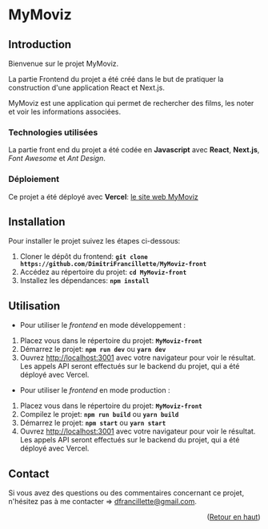 <a id="readme-top"></a>

# **MyMoviz**

## **Introduction**

Bienvenue sur le projet MyMoviz.

La partie Frontend du projet a été créé dans le but de pratiquer la construction d'une application React et Next.js.

MyMoviz est une application qui permet de rechercher des films, les noter et voir les informations associées.

### Technologies utilisées

La partie front end du projet a été codée en **Javascript** avec **React**, **Next.js**, _Font Awesome_ et _Ant Design_.

### Déploiement

Ce projet a été déployé avec **Vercel**: [le site web MyMoviz](https://dim-movies-front.vercel.app/)

## **Installation**

Pour installer le projet suivez les étapes ci-dessous:

1. Cloner le dépôt du frontend: **`git clone https://github.com/DimitriFrancillette/MyMoviz-front`**
2. Accédez au répertoire du projet: **`cd MyMoviz-front`**
3. Installez les dépendances: **`npm install`**

## **Utilisation**

- Pour utiliser le _frontend_ en mode développement :

1. Placez vous dans le répertoire du projet: **`MyMoviz-front`**
2. Démarrez le projet: **`npm run dev`** ou **`yarn dev`**
3. Ouvrez [http://localhost:3001](http://localhost:3001) avec votre navigateur pour voir le résultat. Les appels API seront effectués sur le backend du projet, qui a été déployé avec Vercel.

- Pour utiliser le _frontend_ en mode production :

1. Placez vous dans le répertoire du projet: **`MyMoviz-front`**
2. Compilez le projet: **`npm run build`** ou **`yarn build`**
3. Démarrez le projet: **`npm start`** ou **`yarn start`**
4. Ouvrez [http://localhost:3001](http://localhost:3001) avec votre navigateur pour voir le résultat. Les appels API seront effectués sur le backend du projet, qui a été déployé avec Vercel.

## **Contact**

Si vous avez des questions ou des commentaires concernant ce projet, n'hésitez pas à me contacter => [dfrancillette@gmail.com](dfrancillette@mail.com).

<p align="right">(<a href="#readme-top">Retour en haut</a>)</p>
